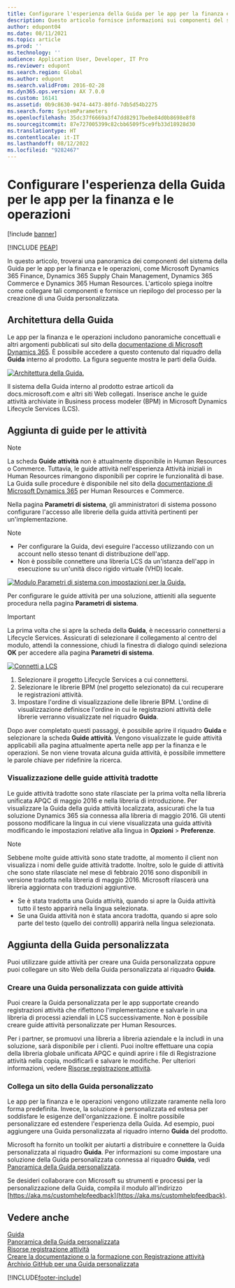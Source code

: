 ```yaml
---
title: Configurare l'esperienza della Guida per le app per la finanza e le operazioni
description: Questo articolo fornisce informazioni sui componenti del sistema della Guida per alcune app Microsoft Dynamics 365.
author: edupont04
ms.date: 08/11/2021
ms.topic: article
ms.prod: ''
ms.technology: ''
audience: Application User, Developer, IT Pro
ms.reviewer: edupont
ms.search.region: Global
ms.author: edupont
ms.search.validFrom: 2016-02-28
ms.dyn365.ops.version: AX 7.0.0
ms.custom: 16141
ms.assetid: 0b9c8630-9474-4473-80fd-7db5d54b2275
ms.search.form: SystemParameters
ms.openlocfilehash: 35dc37f6669a3f47dd82917be0e84d0b8698e8f8
ms.sourcegitcommit: 87e727005399c82cbb6509f5ce9fb33d18928d30
ms.translationtype: HT
ms.contentlocale: it-IT
ms.lasthandoff: 08/12/2022
ms.locfileid: "9282467"
---
```

# <a name="configure-the-help-experience-for-finance-and-operations-apps"></a>Configurare l'esperienza della Guida per le app per la finanza e le operazioni

[!include [banner](../includes/banner.md)]


[!INCLUDE [PEAP](../../../includes/peap-1.md)]

In questo articolo, troverai una panoramica dei componenti del sistema della Guida per le app per la finanza e le operazioni, come Microsoft Dynamics 365 Finance, Dynamics 365 Supply Chain Management, Dynamics 365 Commerce e Dynamics 365 Human Resources. L'articolo spiega inoltre come collegare tali componenti e fornisce un riepilogo del processo per la creazione di una Guida personalizzata.

## <a name="help-architecture"></a>Architettura della Guida

Le app per la finanza e le operazioni includono panoramiche concettuali e altri argomenti pubblicati sul sito della [documentazione di Microsoft Dynamics 365](/dynamics365/). È possibile accedere a questo contenuto dal riquadro della **Guida** interno al prodotto. La figura seguente mostra le parti della Guida.

[![Architettura della Guida.](./media/help-architecture.png)](./media/help-architecture.png)

Il sistema della Guida interno al prodotto estrae articoli da docs.microsoft.com e altri siti Web collegati. Inserisce anche le guide attività archiviate in Business process modeler (BPM) in Microsoft Dynamics Lifecycle Services (LCS).

## <a name="adding-task-guides"></a>Aggiunta di guide per le attività

> [!NOTE]
> La scheda **Guide attività** non è attualmente disponibile in Human Resources o Commerce. <!--We are currently working to enable this functionality in a future release.--> Tuttavia, le guide attività nell'esperienza Attività iniziali in Human Resources rimangono disponibili per coprire le funzionalità di base. La Guida sulle procedure è disponibile nel sito della [documentazione di Microsoft Dynamics 365](/dynamics365/) per Human Resources e Commerce.

Nella pagina **Parametri di sistema**, gli amministratori di sistema possono configurare l'accesso alle librerie della guida attività pertinenti per un'implementazione.

> [!NOTE]
> - Per configurare la Guida, devi eseguire l'accesso utilizzando con un account nello stesso tenant di distribuzione dell'app.
> - Non è possibile connettere una libreria LCS da un'istanza dell'app in esecuzione su un'unità disco rigido virtuale (VHD) locale.

[![Modulo Parametri di sistema con impostazioni per la Guida.](./media/system-parameters_ops-1024x437.png)](./media/system-parameters_ops.png)

Per configurare le guide attività per una soluzione, attieniti alla seguente procedura nella pagina **Parametri di sistema**.

> [!IMPORTANT]
> La prima volta che si apre la scheda della **Guida**, è necessario connettersi a Lifecycle Services. Assicurati di selezionare il collegamento al centro del modulo, attendi la connessione, chiudi la finestra di dialogo quindi seleziona **OK** per accedere alla pagina **Parametri di sistema**.
>
> [![Connetti a LCS](./media/connect-to-lcs-crop-1024x365.png "Connettiti a LCS.")](./media/connect-to-lcs-crop.png)

1. Selezionare il progetto Lifecycle Services a cui connettersi.
2. Selezionare le librerie BPM (nel progetto selezionato) da cui recuperare le registrazioni attività.
3. Impostare l'ordine di visualizzazione delle librerie BPM. L'ordine di visualizzazione definisce l'ordine in cui le registrazioni attività delle librerie verranno visualizzate nel riquadro **Guida**.

Dopo aver completato questi passaggi, è possibile aprire il riquadro **Guida** e selezionare la scheda **Guide attività**. Vengono visualizzate le guide attività applicabili alla pagina attualmente aperta nelle app per la finanza e le operazioni. Se non viene trovata alcuna guida attività, è possibile immettere le parole chiave per ridefinire la ricerca.

### <a name="showing-translated-task-guides"></a>Visualizzazione delle guide attività tradotte

Le guide attività tradotte sono state rilasciate per la prima volta nella libreria unificata APQC di maggio 2016 e nella libreria di introduzione. Per visualizzare la Guida della guida attività localizzata, assicurati che la tua soluzione Dynamics 365 sia connessa alla libreria di maggio 2016. Gli utenti possono modificare la lingua in cui viene visualizzata una guida attività modificando le impostazioni relative alla lingua in **Opzioni** &gt; **Preferenze**.

> [!NOTE]
> Sebbene molte guide attività sono state tradotte, al momento il client non visualizza i nomi delle guide attività tradotte. Inoltre, solo le guide di attività che sono state rilasciate nel mese di febbraio 2016 sono disponibili in versione tradotta nella libreria di maggio 2016. Microsoft rilascerà una libreria aggiornata con traduzioni aggiuntive.
>
> - Se è stata tradotta una Guida attività, quando si apre la Guida attività tutto il testo apparirà nella lingua selezionata.
> - Se una Guida attività non è stata ancora tradotta, quando si apre solo parte del testo (quello dei controlli) apparirà nella lingua selezionata.

## <a name="adding-custom-help"></a>Aggiunta della Guida personalizzata

Puoi utilizzare guide attività per creare una Guida personalizzata oppure puoi collegare un sito Web della Guida personalizzata al riquadro **Guida**.

### <a name="create-custom-help-by-using-task-guides"></a>Creare una Guida personalizzata con guide attività

Puoi creare la Guida personalizzata per le app supportate creando registrazioni attività che riflettono l'implementazione e salvarle in una libreria di processi aziendali in LCS successivamente. Non è possibile creare guide attività personalizzate per Human Resources.

Per i partner, se promuovi una libreria a libreria aziendale e la includi in una soluzione, sarà disponibile per i clienti. Puoi inoltre effettuare una copia della libreria globale unificata APQC e quindi aprire i file di Registrazione attività nella copia, modificarli e salvare le modifiche. Per ulteriori informazioni, vedere [Risorse registrazione attività](../../dev-itpro/user-interface/task-recorder.md).

### <a name="connect-a-custom-help-site"></a>Collega un sito della Guida personalizzato

Le app per la finanza e le operazioni vengono utilizzate raramente nella loro forma predefinita. Invece, la soluzione è personalizzata ed estesa per soddisfare le esigenze dell'organizzazione. È inoltre possibile personalizzare ed estendere l'esperienza della Guida. Ad esempio, puoi aggiungere una Guida personalizzata al riquadro interno **Guida** del prodotto.

Microsoft ha fornito un toolkit per aiutarti a distribuire e connettere la Guida personalizzata al riquadro **Guida**. Per informazioni su come impostare una soluzione della Guida personalizzata connessa al riquadro **Guida**, vedi [Panoramica della Guida personalizzata](../../dev-itpro/help/custom-help-overview.md).

Se desideri collaborare con Microsoft su strumenti e processi per la personalizzazione della Guida, compila il modulo all'indirizzo [https://aka.ms/customhelpfeedback](https://aka.ms/customhelpfeedback).

## <a name="see-also"></a>Vedere anche

[Guida](help-overview.md)  
[Panoramica della Guida personalizzata](../../dev-itpro/help/custom-help-overview.md)  
[Risorse registrazione attività](../../dev-itpro/user-interface/task-recorder.md)  
[Creare la documentazione o la formazione con Registrazione attività](../../dev-itpro/user-interface/task-recorder-training-docs.md)  
[Archivio GitHub per una Guida personalizzata](https://github.com/microsoft/dynamics356f-o-custom-help)  


[!INCLUDE[footer-include](../../../includes/footer-banner.md)]


